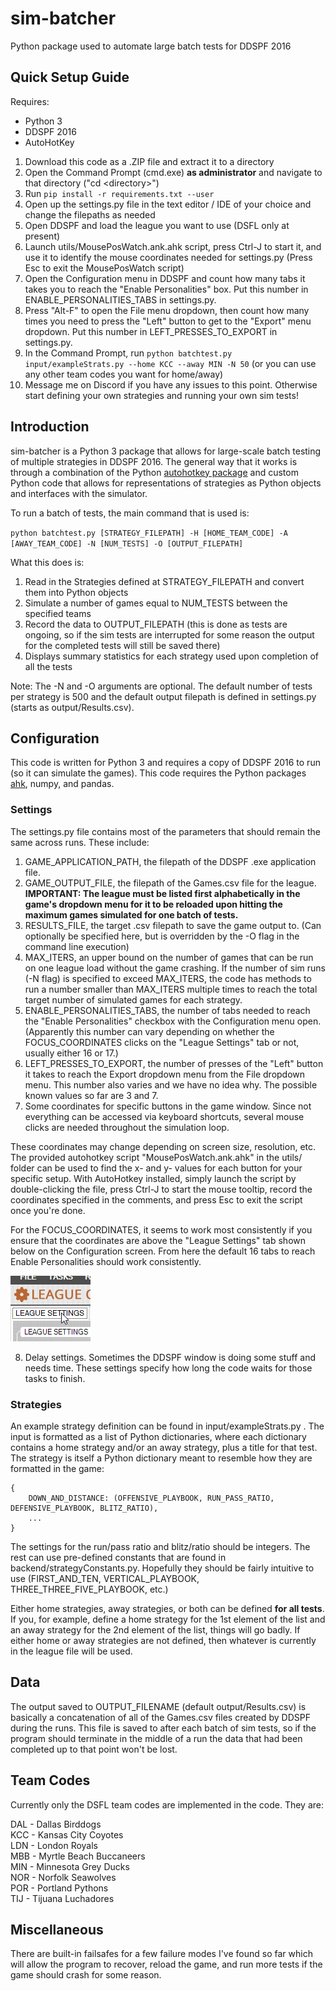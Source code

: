 # sim-batcher
Python package used to automate large batch tests for DDSPF 2016

## Quick Setup Guide
Requires:
* Python 3
* DDSPF 2016
* AutoHotKey

1. Download this code as a .ZIP file and extract it to a directory
2. Open the Command Prompt (cmd.exe) **as administrator** and navigate to that directory ("cd \<directory\>")
3. Run `pip install -r requirements.txt --user`
4. Open up the settings.py file in the text editor / IDE of your choice and change the filepaths as needed
5. Open DDSPF and load the league you want to use (DSFL only at present)
6. Launch utils/MousePosWatch.ank.ahk script, press Ctrl-J to start it, and use it to identify the mouse coordinates needed for settings.py (Press Esc to exit the MousePosWatch script)
7. Open the Configuration menu in DDSPF and count how many tabs it takes you to reach the "Enable Personalities" box. Put this number in ENABLE_PERSONALITIES_TABS in settings.py.
8. Press "Alt-F" to open the File menu dropdown, then count how many times you need to press the "Left" button to get to the "Export" menu dropdown. Put this number in LEFT_PRESSES_TO_EXPORT in settings.py.
9. In the Command Prompt, run `python batchtest.py input/exampleStrats.py --home KCC --away MIN -N 50` (or you can use any other team codes you want for home/away)
10. Message me on Discord if you have any issues to this point. Otherwise start defining your own strategies and running your own sim tests!

## Introduction

sim-batcher is a Python 3 package that allows for large-scale batch testing of multiple strategies in DDSPF 2016. The general way that it works is through a combination of the Python [autohotkey package](https://github.com/spyoungtech/ahk) and custom Python code that allows for representations of strategies as Python objects and interfaces with the simulator.

To run a batch of tests, the main command that is used is:

`python batchtest.py [STRATEGY_FILEPATH] -H [HOME_TEAM_CODE] -A [AWAY_TEAM_CODE] -N [NUM_TESTS] -O [OUTPUT_FILEPATH]`

What this does is:

1. Read in the Strategies defined at STRATEGY_FILEPATH and convert them into Python objects
2. Simulate a number of games equal to NUM_TESTS between the specified teams
3. Record the data to OUTPUT_FILEPATH (this is done as tests are ongoing, so if the sim tests are interrupted for some reason the output for the completed tests will still be saved there)
4. Displays summary statistics for each strategy used upon completion of all the tests

Note: The -N and -O arguments are optional. The default number of tests per strategy is 500 and the default output filepath is defined in settings.py (starts as output/Results.csv).

## Configuration

This code is written for Python 3 and requires a copy of DDSPF 2016 to run (so it can simulate the games). This code requires the Python packages [ahk](https://github.com/spyoungtech/ahk), numpy, and pandas.

### Settings

The settings.py file contains most of the parameters that should remain the same across runs. These include:

1. GAME_APPLICATION_PATH, the filepath of the DDSPF .exe application file.
2. GAME_OUTPUT_FILE, the filepath of the Games.csv file for the league. **IMPORTANT: The league must be listed first alphabetically in the game's dropdown menu for it to be reloaded upon hitting the maximum games simulated for one batch of tests.**
3. RESULTS_FILE, the target .csv filepath to save the game output to. (Can optionally be specified here, but is overridden by the -O flag in the command line execution)
4. MAX_ITERS, an upper bound on the number of games that can be run on one league load without the game crashing. If the number of sim runs (-N flag) is specified to exceed MAX_ITERS, the code has methods to run a number smaller than MAX_ITERS multiple times to reach the total target number of simulated games for each strategy.
5. ENABLE_PERSONALITIES_TABS, the number of tabs needed to reach the "Enable Personalities" checkbox with the Configuration menu open. (Apparently this number can vary depending on whether the FOCUS_COORDINATES clicks on the "League Settings" tab or not, usually either 16 or 17.)
6. LEFT_PRESSES_TO_EXPORT, the number of presses of the "Left" button it takes to reach the Export dropdown menu from the File dropdown menu. This number also varies and we have no idea why. The possible known values so far are 3 and 7.
7. Some coordinates for specific buttons in the game window. Since not everything can be accessed via keyboard shortcuts, several mouse clicks are needed throughout the simulation loop.

These coordinates may change depending on screen size, resolution, etc. The provided autohotkey script "MousePosWatch.ank.ahk" in the utils/ folder can be used to find the x- and y- values for each button for your specific setup. With AutoHotkey installed, simply launch the script by double-clicking the file, press Ctrl-J to start the mouse tooltip, record the coordinates specified in the comments, and press Esc to exit the script once you're done.

For the FOCUS_COORDINATES, it seems to work most consistently if you ensure that the coordinates are above the "League Settings" tab shown below on the Configuration screen. From here the default 16 tabs to reach Enable Personalities should work consistently.

![League Settings Tab](focusCoordinatesTarget.png)

8. Delay settings. Sometimes the DDSPF window is doing some stuff and needs time. These settings specify how long the code waits for those tasks to finish.

### Strategies

An example strategy definition can be found in input/exampleStrats.py . The input is formatted as a list of Python dictionaries, where each dictionary contains a home strategy and/or an away strategy, plus a title for that test. The strategy is itself a Python dictionary meant to resemble how they are formatted in the game:

```
{
	DOWN_AND_DISTANCE: (OFFENSIVE_PLAYBOOK, RUN_PASS_RATIO, DEFENSIVE_PLAYBOOK, BLITZ_RATIO),  
	...  
}
```

The settings for the run/pass ratio and blitz/ratio should be integers. The rest can use pre-defined constants that are found in backend/strategyConstants.py. Hopefully they should be fairly intuitive to use (FIRST_AND_TEN, VERTICAL_PLAYBOOK, THREE_THREE_FIVE_PLAYBOOK, etc.)

Either home strategies, away strategies, or both can be defined **for all tests**. If you, for example, define a home strategy for the 1st element of the list and an away strategy for the 2nd element of the list, things will go badly. If either home or away strategies are not defined, then whatever is currently in the league file will be used.

## Data

The output saved to OUTPUT_FILENAME (default output/Results.csv) is basically a concatenation of all of the Games.csv files created by DDSPF during the runs. This file is saved to after each batch of sim tests, so if the program should terminate in the middle of a run the data that had been completed up to that point won't be lost.

## Team Codes

Currently only the DSFL team codes are implemented in the code. They are:

DAL - Dallas Birddogs  
KCC - Kansas City Coyotes  
LDN - London Royals  
MBB - Myrtle Beach Buccaneers  
MIN - Minnesota Grey Ducks  
NOR - Norfolk Seawolves  
POR - Portland Pythons  
TIJ - Tijuana Luchadores

## Miscellaneous

There are built-in failsafes for a few failure modes I've found so far which will allow the program to recover, reload the game, and run more tests if the game should crash for some reason.